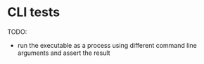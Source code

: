 # CLI tests
TODO:
- run the executable as a process using different command line arguments and assert the result